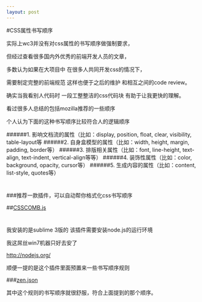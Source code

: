 ```yaml
---
layout: post
---
```

#CSS属性书写顺序


实际上wc3并没有对css属性的书写顺序做强制要求，

但经过查看很多国内外优秀的前端开发人员的文章，

多数认为如果在大项目中 在很多人共同开发css的情况下，

需要制定完整的前端规范 这样也便于之后的维护 和相互之间的code review。

确实当我看别人代码时 一段工整整洁的css代码块 有助于让我更快的理解。

看过很多人总结的包括mozilla推荐的一些顺序

个人认为下面的这种书写顺序比较符合人的逻辑顺序



######1. 影响文档流的属性（比如：display, position, float, clear, visibility, table-layout等
######2. 自身盒模型的属性（比如：width, height, margin, padding, border等）
######3. 排版相关属性（比如：font, line-height, text-align, text-indent, vertical-align等等）
######4. 装饰性属性（比如：color, background, opacity, cursor等）
######5. 生成内容的属性（比如：content, list-style, quotes等）


# 

###推荐一款插件，可以自动帮你格式化css书写顺序

##<a href="https://github.com/csscomb/csscomb.js">CSSCOMB.js</a>

# 

我安装的是sublime 3版的 该插件需要安装node.js的运行环境

我这屌丝win7机器只好去安了

http://nodejs.org/

顺便一提的是这个插件里面预置来一些书写顺序规则

###<a href="https://github.com/csscomb/csscomb.js/blob/master/config/zen.json> ">zen.json</a>

其中这个规则的书写顺序就很舒服，符合上面提到的那个顺序。




